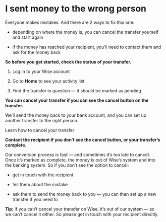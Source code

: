 # I sent money to the wrong person

Everyone makes mistakes. And there are 2 ways to fix this one:

  * depending on where the money is, you can cancel the transfer yourself and start again

  * if the money has reached your recipient, you’ll need to contact them and ask for the money back




 **So before you get started, check the status of your transfer.**

  1. Log in to your Wise account

  2. Go to **Home** to see your activity list

  3. Find the transfer in question — it should be marked as pending




 **You can cancel your transfer if you can see the cancel button on the transfer.**

We’ll send the money back to your bank account, and you can set up another transfer to the right person.

Learn how to cancel your transfer

 **Contact the recipient if you don’t see the cancel button, or your transfer’s complete.**

Our conversion process is fast — and sometimes it’s too late to cancel. Once it’s marked as complete, the money is out of Wise’s system and into the banking system. So if you don’t see the option to cancel:

  * get in touch with the recipient

  * tell them about the mistake

  * ask them to send the money back to you — you can then set up a new transfer if you need to




 **Tip:** If you can’t cancel your transfer on Wise, it’s out of our system — so we can’t cancel it either. So please get in touch with your recipient directly.